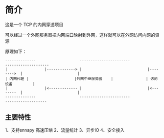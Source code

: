 # 简介

这是一个 TCP 的内网穿透项目

可以经过一个外网服务器把内网端口映射到外网，这样就可以在外网访问内网的资源

原理如下：

```
--------------                    -----------------------              --------------------
|                 |-------------> |                              |-------->  |                         |
| 内网代理 |                     |外网中继服务器    |               | 访问设备         |
|                 |<------------- |                              |<--------  |                         |
--------------                    -----------------------               -------------------

```

## 主要特性

1、支持snnapy 高速压缩
2、流量统计
3、异步IO
4、安全接入




